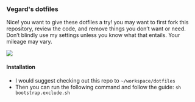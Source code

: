 ### Vegard's dotfiles

Nice! you want to give these dotfiles a try! you may want to first fork this repository, review the code, and remove 
things you don’t want or need. Don’t blindly use my settings unless you know what that entails. Your mileage may vary.

![](https://user-images.githubusercontent.com/2592489/95008199-0357ce80-0618-11eb-8d50-06513082baf0.gif)

#### Installation

* I would suggest checking out this repo to `~/workspace/dotfiles` 
* Then you can run the following command and follow the guide: `sh bootstrap.exclude.sh`

###
